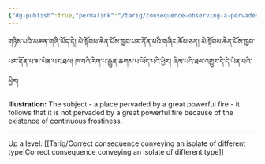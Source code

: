 ```yaml
---
{"dg-publish":true,"permalink":"/tarig/consequence-observing-a-pervaded-contradictory-with-a-nature-and-conveying-an-autonomous-sign-observing-a-nature-contradictory-with-a-pervader/"}
---
```


གཉིས་པའི་མཚན་གཞི་ཡོད་དེ། མེ་སྟོབས་ཆེན་པོས་ཁྱབ་པར་ནོན་པའི་གཞིར་ཆོས་ཅན། མེ་སྟོབས་ཆེན་པོས་ཁྱབ་པར་ནོན་པ་མ་ཡིན་པར་ཐལ། 
ཁ་བའི་རེག་པ་རྒྱུན་ཆགས་པ་ཡོད་པའི་ཕྱིར། ཞེས་པའི་ཐལ་འགྱུར་དེ་དེ་ཡིན་པའི་ཕྱིར།

**Illustration:** The subject - a place pervaded by a great powerful fire - it follows that it is not pervaded by a great powerful fire because of the existence of continuous frostiness.


---
Up a level: [[Tarig/Correct consequence conveying an isolate of different type\|Correct consequence conveying an isolate of different type]]